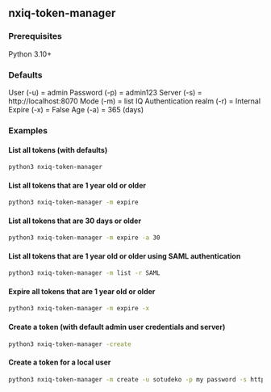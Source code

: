 ## nxiq-token-manager

### Prerequisites

Python 3.10+

### Defaults

User (-u) = admin
Password (-p) = admin123
Server (-s) = http://localhost:8070
Mode (-m) = list
IQ Authentication realm (-r) = Internal
Expire (-x) = False
Age (-a) = 365 (days)

### Examples

#### List all tokens (with defaults)
```bash
python3 nxiq-token-manager
````
#### List all tokens that are 1 year old or older
```bash
python3 nxiq-token-manager -m expire
```
#### List all tokens that are 30 days or older
```bash
python3 nxiq-token-manager -m expire -a 30
```
#### List all tokens that are 1 year old or older using SAML authentication
```bash
python3 nxiq-token-manager -m list -r SAML
```
#### Expire all tokens that are 1 year old or older
```bash
python3 nxiq-token-manager -m expire -x
```
#### Create a token (with default admin user credentials and server)
```bash
python3 nxiq-token-manager -create
```
#### Create a token for a local user
```bash
python3 nxiq-token-manager -m create -u sotudeko -p my password -s http://iqserver:8070
```






